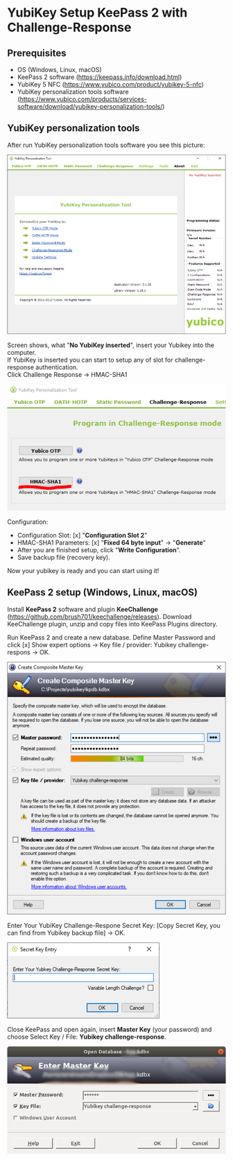 # YubiKey Setup KeePass 2 with Challenge-Response
## Prerequisites
* OS (Windows, Linux, macOS)
* KeePass 2 software (https://keepass.info/download.html)
* YubiKey 5 NFC (https://www.yubico.com/product/yubikey-5-nfc)
* YubiKey personalization tools software (https://www.yubico.com/products/services-software/download/yubikey-personalization-tools/)

## YubiKey personalization tools
After run YubiKey personalization tools software you see this picture:

<!-- YubiKey personalization tools image 01 -->
![YubiKey personalization tools](../yubikey/images/ypt01.PNG)

Screen shows, what "**No YubiKey inserted**", insert your Yubikey into the computer. <br />
If YubiKey is inserted you can start to setup any of slot for challenge-response authentication. <br />
Click Challenge Response -> HMAC-SHA1

<!-- YubiKey personalization tools image -->
![YubiKey personalization tools](../yubikey/images/ypt02.PNG)

Configuration:
* Configuration Slot: [x] "**Configuration Slot 2**"
* HMAC-SHA1 Parameters: [x] "**Fixed 64 byte input**" -> "**Generate**"
* After you are finished setup, click "**Write Configuration**".
* Save backup file (recovery key).

Now your yubikey is ready and you can start using it!

## KeePass 2 setup (Windows, Linux, macOS)
Install **KeePass 2** software and plugin **KeeChallenge** (https://github.com/brush701/keechallenge/releases). Download KeeChallenge plugin, unzip and copy files into KeePass Plugins directory. <br />

Run KeePass 2 and create a new database.
Define Master Password and click [x] Show expert options -> Key file / provider: Yubikey challenge-respons -> OK.

![KeePass](../yubikey/images/kp01.PNG)

Enter Your YubiKey Challenge-Respone Secret Key: [Copy Secret Key, you can find from Yubikey backup file] -> OK.

![KeePass KeeChallenge](../yubikey/images/kp02.PNG)

Close KeePass and open again, insert **Master Key** (your password) and choose Select Key / File: **Yubikey challenge-response**.

![KeePass](../yubikey/images/kp03.png)
